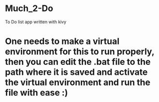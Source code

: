 # Much_2-Do
To Do list app written with kivy
# One needs to make a virtual environment for this to run properly, then you can edit the .bat file to the path where it is saved and activate the virtual environment and run the file with ease :)
